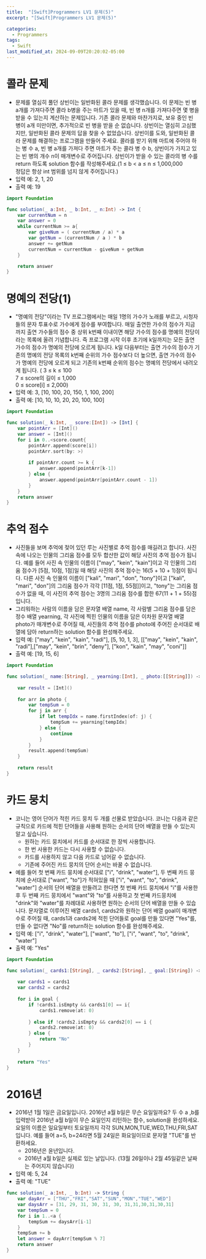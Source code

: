 ```yaml
---
title:  "[Swift]Programmers LV1 문제(5)"
excerpt: "[Swift]Programmers LV1 문제(5)"

categories:
  - Programmers
tags:
  - Swift
last_modified_at: 2024-09-09T20:20:02-05:00
---
```


# 콜라 문제
- 문제를 열심히 풀던 상빈이는 일반화된 콜라 문제를 생각했습니다. 이 문제는 빈 병 a개를 가져다주면 콜라 b병을 주는 마트가 있을 때, 빈 병 n개를 가져다주면 몇 병을 받을 수 있는지 계산하는 문제입니다. 기존 콜라 문제와 마찬가지로, 보유 중인 빈 병이 a개 미만이면, 추가적으로 빈 병을 받을 순 없습니다. 상빈이는 열심히 고심했지만, 일반화된 콜라 문제의 답을 찾을 수 없었습니다. 상빈이를 도와, 일반화된 콜라 문제를 해결하는 프로그램을 만들어 주세요.
콜라를 받기 위해 마트에 주어야 하는 병 수 a, 빈 병 a개를 가져다 주면 마트가 주는 콜라 병 수 b, 상빈이가 가지고 있는 빈 병의 개수 n이 매개변수로 주어집니다. 상빈이가 받을 수 있는 콜라의 병 수를 return 하도록 solution 함수를 작성해주세요.(1 ≤ b < a ≤ n ≤ 1,000,000<br>정답은 항상 int 범위를 넘지 않게 주어집니다.)
- 입력 예: 2, 1, 20
- 출력 예: 19<br>

```swift
import Foundation

func solution(_ a:Int, _ b:Int, _ n:Int) -> Int {
    var currentNum = n
    var answer = 0
    while currentNum >= a{
        var giveNum = ( currentNum / a) * a
        var getNum = (currentNum / a ) * b
        answer += getNum
        currentNum = currentNum - giveNum + getNum
    }

    return answer
}
```

# 명예의 전당(1)

- "명예의 전당"이라는 TV 프로그램에서는 매일 1명의 가수가 노래를 부르고, 시청자들의 문자 투표수로 가수에게 점수를 부여합니다. 매일 출연한 가수의 점수가 지금까지 출연 가수들의 점수 중 상위 k번째 이내이면 해당 가수의 점수를 명예의 전당이라는 목록에 올려 기념합니다. 즉 프로그램 시작 이후 초기에 k일까지는 모든 출연 가수의 점수가 명예의 전당에 오르게 됩니다. k일 다음부터는 출연 가수의 점수가 기존의 명예의 전당 목록의 k번째 순위의 가수 점수보다 더 높으면, 출연 가수의 점수가 명예의 전당에 오르게 되고 기존의 k번째 순위의 점수는 명예의 전당에서 내려오게 됩니다. ( 3 ≤ k ≤ 100 <br> 7 ≤ score의 길이 ≤ 1,000<br>0 ≤ score[i] ≤ 2,000)
- 입력 예: 3, [10, 100, 20, 150, 1, 100, 200]
- 출력 예: [10, 10, 10, 20, 20, 100, 100]<br>

```swift
import Foundation

func solution(_ k:Int, _ score:[Int]) -> [Int] {
    var pointArr = [Int]()
    var answer = [Int]()
    for i in 0..<score.count{
        pointArr.append(score[i])
        pointArr.sort(by: >)
        
        if pointArr.count >= k {
            answer.append(pointArr[k-1])
        } else {
            answer.append(pointArr[pointArr.count - 1])
        }
    }
    return answer
}
```

# 추억 점수
- 사진들을 보며 추억에 젖어 있던 루는 사진별로 추억 점수를 매길려고 합니다. 사진 속에 나오는 인물의 그리움 점수를 모두 합산한 값이 해당 사진의 추억 점수가 됩니다. 예를 들어 사진 속 인물의 이름이 ["may", "kein", "kain"]이고 각 인물의 그리움 점수가 [5점, 10점, 1점]일 때 해당 사진의 추억 점수는 16(5 + 10 + 1)점이 됩니다. 다른 사진 속 인물의 이름이 ["kali", "mari", "don", "tony"]이고 ["kali", "mari", "don"]의 그리움 점수가 각각 [11점, 1점, 55점]]이고, "tony"는 그리움 점수가 없을 때, 이 사진의 추억 점수는 3명의 그리움 점수를 합한 67(11 + 1 + 55)점입니다.
- 그리워하는 사람의 이름을 담은 문자열 배열 name, 각 사람별 그리움 점수를 담은 정수 배열 yearning, 각 사진에 찍힌 인물의 이름을 담은 이차원 문자열 배열 photo가 매개변수로 주어질 때, 사진들의 추억 점수를 photo에 주어진 순서대로 배열에 담아 return하는 solution 함수를 완성해주세요.
- 입력 예: ["may", "kein", "kain", "radi"], [5, 10, 1, 3], [["may", "kein", "kain", "radi"],["may", "kein", "brin", "deny"], ["kon", "kain", "may", "coni"]]
- 출력 예: [19, 15, 6]<br>

```swift
import Foundation

func solution(_ name:[String], _ yearning:[Int], _ photo:[[String]]) -> [Int] {
    
    var result = [Int]()
    
    for arr in photo {
        var tempSum = 0
        for j in arr {
            if let tempIdx = name.firstIndex(of: j) {
                tempSum += yearning[tempIdx]
            } else {
                continue
            }
        }
        result.append(tempSum)
    }
    
    return result
}
```

# 카드 뭉치
- 코니는 영어 단어가 적힌 카드 뭉치 두 개를 선물로 받았습니다. 코니는 다음과 같은 규칙으로 카드에 적힌 단어들을 사용해 원하는 순서의 단어 배열을 만들 수 있는지 알고 싶습니다.
    - 원하는 카드 뭉치에서 카드를 순서대로 한 장씩 사용합니다.
    - 한 번 사용한 카드는 다시 사용할 수 없습니다.
    - 카드를 사용하지 않고 다음 카드로 넘어갈 수 없습니다.
    - 기존에 주어진 카드 뭉치의 단어 순서는 바꿀 수 없습니다.
- 예를 들어 첫 번째 카드 뭉치에 순서대로 ["i", "drink", "water"], 두 번째 카드 뭉치에 순서대로 ["want", "to"]가 적혀있을 때 ["i", "want", "to", "drink", "water"] 순서의 단어 배열을 만들려고 한다면 첫 번째 카드 뭉치에서 "i"를 사용한 후 두 번째 카드 뭉치에서 "want"와 "to"를 사용하고 첫 번째 카드뭉치에 "drink"와 "water"를 차례대로 사용하면 원하는 순서의 단어 배열을 만들 수 있습니다.
문자열로 이루어진 배열 cards1, cards2와 원하는 단어 배열 goal이 매개변수로 주어질 때, cards1과 cards2에 적힌 단어들로 goal를 만들 있다면 "Yes"를, 만들 수 없다면 "No"를 return하는 solution 함수를 완성해주세요.
- 입력 예: ["i", "drink", "water"], ["want", "to"], ["i", "want", "to", "drink", "water"]
- 출력 예: "Yes"

```swift
import Foundation

func solution(_ cards1:[String], _ cards2:[String], _ goal:[String]) -> String {
    
    var cards1 = cards1
    var cards2 = cards2
    
    for i in goal {
        if !cards1.isEmpty && cards1[0] == i{
            cards1.remove(at: 0)
            
        } else if !cards2.isEmpty && cards2[0] == i {
            cards2.remove(at: 0)
        } else {
            return "No"
        }
    }
    
    return "Yes"
}
```

# 2016년

- 2016년 1월 1일은 금요일입니다. 2016년 a월 b일은 무슨 요일일까요? 두 수 a ,b를 입력받아 2016년 a월 b일이 무슨 요일인지 리턴하는 함수, solution을 완성하세요. 요일의 이름은 일요일부터 토요일까지 각각 SUN,MON,TUE,WED,THU,FRI,SAT 입니다. 예를 들어 a=5, b=24라면 5월 24일은 화요일이므로 문자열 "TUE"를 반환하세요.
    - 2016년은 윤년입니다.
    - 2016년 a월 b일은 실제로 있는 날입니다. (13월 26일이나 2월 45일같은 날짜는 주어지지 않습니다)
- 입력 예: 5, 24
- 출력 예: "TUE"<br>

```swift
func solution(_ a:Int, _ b:Int) -> String {
    var dayArr = ["THU","FRI","SAT","SUN","MON","TUE","WED"]
    var daysArr = [31, 29, 31, 30, 31, 30, 31,31,30,31,30,31]
    var tempSum = 0
    for i in 1..<a {
        tempSum += daysArr[i-1]
    }
    tempSum += b
    let answer = dayArr[tempSum % 7]
    return answer
}
```
